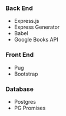 ### Back End

- Express.js
- Express Generator
- Babel
- Google Books API

### Front End

- Pug
- Bootstrap

### Database
- Postgres
- PG Promises